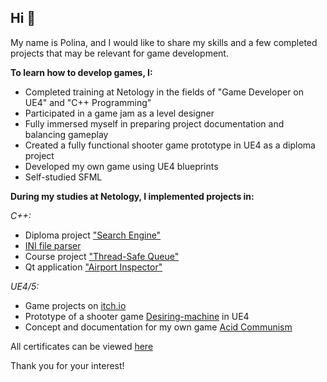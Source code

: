 ## Hi 👋
My name is Polina, and I would like to share my skills and a few completed projects that may be relevant for game development.

<!--
**postpost/postpost** is a ✨ _special_ ✨ repository because its `README.md` (this file) appears on your GitHub profile.


![image](https://github.com/user-attachments/assets/c6f25622-1642-4268-b3a1-9284a88cbf51)

-->
**To learn how to develop games, I:**
- Completed training at Netology in the fields of "Game Developer on UE4" and "C++ Programming"
- Participated in a game jam as a level designer
- Fully immersed myself in preparing project documentation and balancing gameplay
- Created a fully functional shooter game prototype in UE4 as a diploma project 
- Developed my own game using UE4 blueprints
- Self-studied SFML

**During my studies at Netology, I implemented projects in:**

*С++:*
- Diploma project ["Search Engine"](https://github.com/postpost/SearchEngine/tree/main/SearchEngine/SearchEngine/HTTPClient)
- [INI file parser](https://github.com/postpost/IniFilesParserCPP/tree/main/IniFilesParser)
- Course project ["Thread-Safe Queue"](https://github.com/postpost/CourseWork/tree/main/CourseWork_upd/ThreadSafe_Pool/ThreadSafe_Pool)
- Qt application ["Airport Inspector"](https://github.com/postpost/QT/tree/main/FINAL_WORK)

*UE4/5:*
- Game projects on [itch.io](https://postpost.itch.io/)
- Prototype of a shooter game [Desiring-machine](https://drive.google.com/drive/folders/1eh5ourTPkqz-roK0Qx96fB3t7mz1AtaC) in UE4
- Concept and documentation for my own game [Acid Communism](https://docs.google.com/spreadsheets/d/1wgybQ_UId6R5LoIU2lCY0I21YBm-WKUhHyVHd-ehbpQ/edit?gid=0#gid=0)

All certificates can be viewed [here](https://github.com/postpost/Certificates/tree/main/Certificates)

Thank you for your interest!

